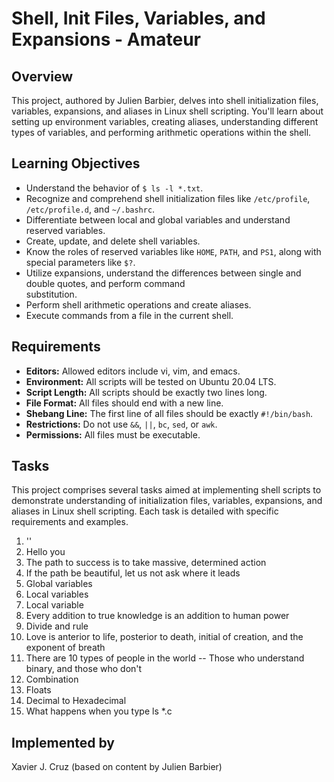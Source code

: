 # Shell, Init Files, Variables, and Expansions - Amateur

## Overview
This project, authored by Julien Barbier, delves into shell initialization files, variables, expansions, and aliases in Linux shell scripting. You'll learn about setting up environment variables, creating aliases, understanding different types of variables, and performing arithmetic operations within the shell.

## Learning Objectives

- Understand the behavior of `$ ls -l *.txt`.
- Recognize and comprehend shell initialization files like `/etc/profile`, `/etc/profile.d`, and `~/.bashrc`.
- Differentiate between local and global variables and understand reserved variables.
- Create, update, and delete shell variables.
- Know the roles of reserved variables like `HOME`, `PATH`, and `PS1`, along with special parameters like `$?`.
- Utilize expansions, understand the differences between single and double quotes, and perform command       
  substitution.
- Perform shell arithmetic operations and create aliases.
- Execute commands from a file in the current shell.

## Requirements
- **Editors:** Allowed editors include vi, vim, and emacs.
- **Environment:** All scripts will be tested on Ubuntu 20.04 LTS.
- **Script Length:** All scripts should be exactly two lines long.
- **File Format:** All files should end with a new line.
- **Shebang Line:** The first line of all files should be exactly `#!/bin/bash`.
- **Restrictions:** Do not use `&&`, `||`, `bc`, `sed`, or `awk`.
- **Permissions:** All files must be executable.

## Tasks
This project comprises several tasks aimed at implementing shell scripts to demonstrate understanding of initialization files, variables, expansions, and aliases in Linux shell scripting. Each task is detailed with specific requirements and examples.

1. '<o>'
2. Hello you
3. The path to success is to take massive, determined action
4. If the path be beautiful, let us not ask where it leads
5. Global variables
6. Local variables
7. Local variable
8. Every addition to true knowledge is an addition to human power
9. Divide and rule
10. Love is anterior to life, posterior to death, initial of creation, and the exponent of breath
11. There are 10 types of people in the world -- Those who understand binary, and those who don't
12. Combination
13. Floats
14. Decimal to Hexadecimal
15. What happens when you type ls *.c

## Implemented by
Xavier J. Cruz (based on content by Julien Barbier)

